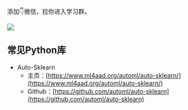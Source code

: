 <!-- 时间序列 -->
<!-- 本文整理了时间序列的知识点 -->
<!-- 2022-01-08 -->
<!-- <a target="_blank" href="https://www.zhihu.com/people/ashui233/">阿水</a>, <a target="_blank" href="https://www.zhihu.com/people/wang-he-13-93">鱼遇雨欲语与余</a>-->
<!--  -->


添加👇微信，拉你进入学习群。

![](https://cdn.coggle.club/coggle666_qrcode.png)

## 常见Python库

- Auto-Sklearn
    - 主页：[https://www.ml4aad.org/automl/auto-sklearn/](https://www.ml4aad.org/automl/auto-sklearn/)
    - Github：[https://github.com/automl/auto-sklearn](https://github.com/automl/auto-sklearn)